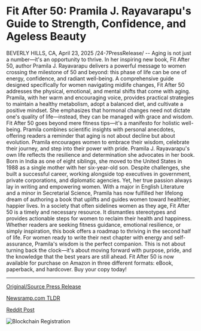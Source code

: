 # Fit After 50: Pramila J. Rayavarapu's Guide to Strength, Confidence, and Ageless Beauty

BEVERLY HILLS, CA, April 23, 2025 /24-7PressRelease/ -- Aging is not just a number—it's an opportunity to thrive. In her inspiring new book, Fit After 50, author Pramila J. Rayavarapu delivers a powerful message to women crossing the milestone of 50 and beyond: this phase of life can be one of energy, confidence, and radiant well-being.  A comprehensive guide designed specifically for women navigating midlife changes, Fit After 50 addresses the physical, emotional, and mental shifts that come with aging. Pramila, with her warm and encouraging voice, provides practical strategies to maintain a healthy metabolism, adopt a balanced diet, and cultivate a positive mindset. She emphasizes that hormonal changes need not dictate one's quality of life—instead, they can be managed with grace and wisdom.  Fit After 50 goes beyond mere fitness tips—it's a manifesto for holistic well-being. Pramila combines scientific insights with personal anecdotes, offering readers a reminder that aging is not about decline but about evolution. Pramila encourages women to embrace their wisdom, celebrate their journey, and step into their power with pride.  Pramila J. Rayavarapu's own life reflects the resilience and determination she advocates in her book. Born in India as one of eight siblings, she moved to the United States in 1988 as a single mother with her six-year-old son. Despite challenges, she built a successful career, working alongside top executives in government, private corporations, and diplomatic agencies.  Yet, her true passion always lay in writing and empowering women. With a major in English Literature and a minor in Secretarial Science, Pramila has now fulfilled her lifelong dream of authoring a book that uplifts and guides women toward healthier, happier lives.  In a society that often sidelines women as they age, Fit After 50 is a timely and necessary resource. It dismantles stereotypes and provides actionable steps for women to reclaim their health and happiness. Whether readers are seeking fitness guidance, emotional resilience, or simply inspiration, this book offers a roadmap to thriving in the second half of life.  For women ready to write their next chapter with energy and self-assurance, Pramila's wisdom is the perfect companion. This is not about turning back the clock—it's about moving forward with purpose, pride, and the knowledge that the best years are still ahead.  Fit After 50 is now available for purchase on Amazon in three different formats: eBook, paperback, and hardcover. Buy your copy today! 

---

[Original/Source Press Release](https://www.24-7pressrelease.com/press-release/522101/fit-after-50-pramila-j-rayavarapus-guide-to-strength-confidence-and-ageless-beauty)
                    

[Newsramp.com TLDR](https://newsramp.com/curated-news/empowering-women-over-50-pramila-j-rayavarapu-launches-fit-after-50/2f4fda2c34ae8a47b77f7371d02e7948) 

 



[Reddit Post](https://www.reddit.com/r/BookNews/comments/1k5t52f/empowering_women_over_50_pramila_j_rayavarapu/) 



![Blockchain Registration](https://cdn.newsramp.app/24-7PressRelease/qrcode/254/23/bossxNp2.webp)